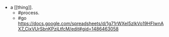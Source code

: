 - a [[thing]].
  - #process.
  - #go https://docs.google.com/spreadsheets/d/1g71rWXeI5zlkVo19HFlwnAX7_CixVUrSbnKPzjLtfcM/edit#gid=1486463058
